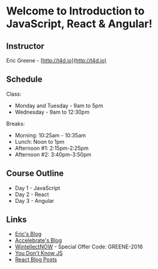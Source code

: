 # Welcome to Introduction to JavaScript, React & Angular!

## Instructor

Eric Greene - [http://t4d.io](http://t4d.io)

## Schedule

Class:
- Monday and Tuesday - 9am to 5pm
- Wednesday - 9am to 12:30pm

Breaks:
- Morning: 10:25am - 10:35am
- Lunch: Noon to 1pm
- Afternoon #1: 2:15pm-2:25pm
- Afternoon #2: 3:40pm-3:50pm

## Course Outline

- Day 1 - JavaScript
- Day 2 - React
- Day 3 - Angular

## Links

- [Eric's Blog](http://t4d.io/)
- [Accelebrate's Blog](https://www.accelebrate.com/blog/)
- [WintellectNOW](https://www.wintellectnow.com/) - Special Offer Code: GREENE-2016
- [You Don't Know JS](https://github.com/getify/You-Dont-Know-JS)
- [React Blog Posts](https://github.com/training4developers/react-flux-blog)
